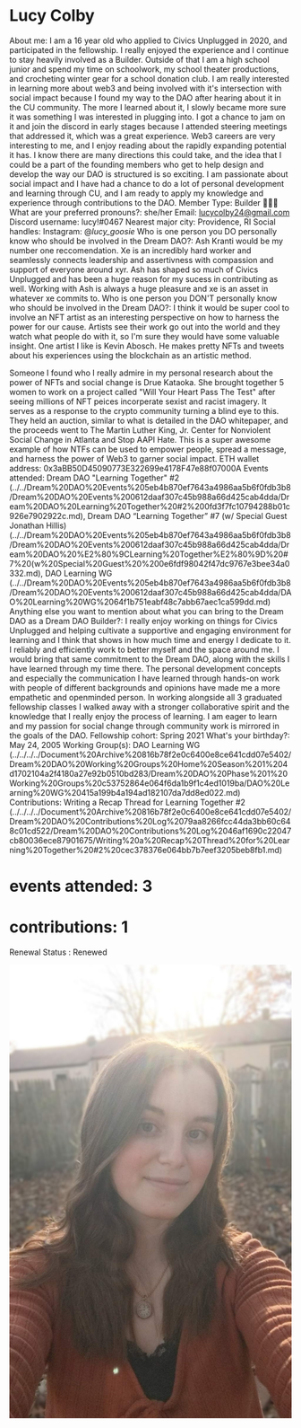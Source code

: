 # Lucy Colby

About me: I am a 16 year old who applied to Civics Unplugged in 2020, and participated in the fellowship. I really enjoyed the experience and I continue to stay heavily involved as a Builder. Outside of that I am a high school junior and spend my time on schoolwork, my school theater productions, and crocheting winter gear for a school donation club. I am really interested in learning more about web3 and being involved with it's intersection with social impact because I found my way to the DAO after hearing about it in the CU community. The more I learned about it, I slowly became more sure it was something I was interested in plugging into. I got a chance to jam on it and join the discord in early stages because I attended steering meetings that addressed it, which was a great experience. Web3 careers are very interesting to me, and I enjoy reading about the rapidly expanding potential it has. I know there are many directions this could take, and the idea that I could be a part of the founding members who get to help design and develop the way our DAO is structured is so exciting. I am passionate about social impact and I have had a chance to do a lot of personal development and learning through CU, and I am ready to apply my knowledge and experience through contributions to the DAO.
Member Type: Builder 👷🏾‍♀️
What are your preferred pronouns?: she/her
Email: lucycolby24@gmail.com
Discord username: lucy!#0467
Nearest major city: Providence, RI
Social handles: Instagram: @_lucy_goosie_
Who is one person you DO personally know who should be involved in the Dream DAO?: Ash Kranti would be my number one reccomendation. Xe is an incredibly hard worker and seamlessly connects leadership and assertivness with compassion and support of everyone around xyr. Ash has shaped so much of Civics Unplugged and has been a huge reason for my sucess in contributing as well. Working with Ash is always a huge pleasure and xe is an asset in whatever xe commits to. 
Who is one person you DON'T personally know who should be involved in the Dream DAO?: I think it would be super cool to involve an NFT artist as an interesting perspective on how to harness the power for our cause. Artists see their work go out into the world and they watch what people do with it, so I'm sure they would have some valuable insight. One artist I like is Kevin Abosch. He makes pretty NFTs and tweets about his experiences using the blockchain as an artistic method.

Someone I found who I really admire in my personal research about the power of NFTs and social change is Drue Kataoka. She brought together 5 women to work on a project called "Will Your Heart Pass The Test" after seeing millions of NFT peices incorperate sexist and racist imagery. It serves as a response to the crypto community turning a blind eye to this. They held an auction, similar to what is detailed in the DAO whitepaper, and the proceeds went to The Martin Luther King, Jr. Center for Nonviolent Social Change in Atlanta and Stop AAPI Hate. This is a super awesome example of how NTFs can be used to empower people, spread a message, and harness the power of Web3 to garner social impact. 
ETH wallet address: 0x3aBB50D45090773E322699e4178F47e88f07000A
Events attended: Dream DAO "Learning Together" #2 (../../Dream%20DAO%20Events%205eb4b870ef7643a4986aa5b6f0fdb3b8/Dream%20DAO%20Events%200612daaf307c45b988a66d425cab4dda/Dream%20DAO%20Learning%20Together%20#2%200fd3f7fc10794288b01c926e7902922c.md), Dream DAO “Learning Together” #7 (w/ Special Guest Jonathan Hillis) (../../Dream%20DAO%20Events%205eb4b870ef7643a4986aa5b6f0fdb3b8/Dream%20DAO%20Events%200612daaf307c45b988a66d425cab4dda/Dream%20DAO%20%E2%80%9CLearning%20Together%E2%80%9D%20#7%20(w%20Special%20Guest%20%200e6fdf98042f47dc9767e3bee34a0332.md), DAO Learning WG  (../../Dream%20DAO%20Events%205eb4b870ef7643a4986aa5b6f0fdb3b8/Dream%20DAO%20Events%200612daaf307c45b988a66d425cab4dda/DAO%20Learning%20WG%2064f1b751eabf48c7abb67aec1ca599dd.md)
Anything else you want to mention about what you can bring to the Dream DAO as a Dream DAO Builder?: I really enjoy working on things for Civics Unplugged and helping cultivate a supportive and engaging environment for learning and I think that shows in how much time and energy I dedicate to it. I reliably and efficiently work to better myself and the space around me. I would bring that same commitment to the Dream DAO, along with the skills I have learned through my time there. The personal development concepts and especially the communication I have learned through hands-on work with people of different backgrounds and opinions have made me a more empathetic and openminded person. In working alongside all 3 graduated fellowship classes I walked away with a stronger collaborative spirit and the knowledge that I really enjoy the process of learning. I am eager to learn and my passion for social change through community work is mirrored in the goals of the DAO. 
Fellowship cohort: Spring 2021
What's your birthday?: May 24, 2005
Working Group(s): DAO Learning WG (../../../../Document%20Archive%20816b78f2e0c6400e8ce641cdd07e5402/Dream%20DAO%20Working%20Groups%20Home%20Season%201%204d1702104a2f4180a27e92b0510bd283/Dream%20DAO%20Phase%201%20Working%20Groups%20c53752864e064f6da1b9f1c4ed1019ba/DAO%20Learning%20WG%20415a199b4a194ad182107da7dd8ed022.md)
Contributions: Writing a Recap Thread for Learning Together #2 (../../../../Document%20Archive%20816b78f2e0c6400e8ce641cdd07e5402/Dream%20DAO%20Contributions%20Log%2079aa8266fcc44da3bb60c648c01cd522/Dream%20DAO%20Contributions%20Log%2046af1690c22047cb80036ece87901675/Writing%20a%20Recap%20Thread%20for%20Learning%20Together%20#2%20cec378376e064bb7b7eef3205beb8fb1.md)
# events attended: 3
# contributions: 1
Renewal Status : Renewed

![Untitled](../../Dream%20DAO%20Voting%20Member%20List%201790792012994a419257db8f8a7807ff/%5BS2%5D%20Dream%20DAO%20Founding%20Voting%20Member%20List%202c05a57dde504a87a8ced236cce0b149/Lucy%20Colby%20228dd15019b74c77b34597cdb456a232/Untitled.png)